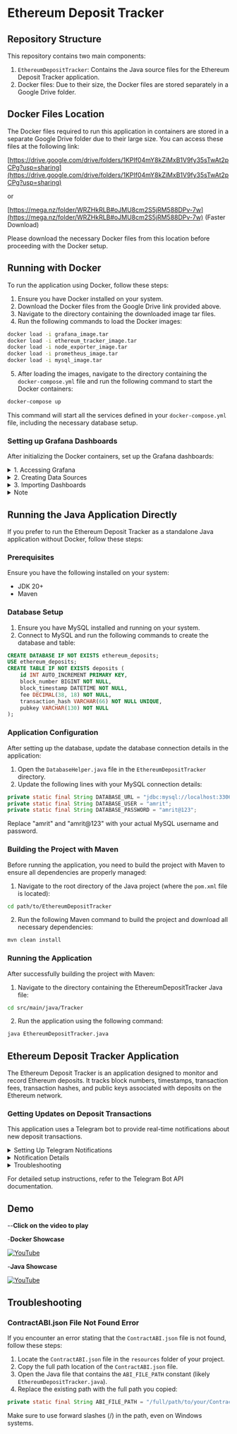 # Ethereum Deposit Tracker

## Repository Structure

This repository contains two main components:

1. `EthereumDepositTracker`: Contains the Java source files for the Ethereum Deposit Tracker application.
2. Docker files: Due to their size, the Docker files are stored separately in a Google Drive folder.

## Docker Files Location

The Docker files required to run this application in containers are stored in a separate Google Drive folder due to their large size. You can access these files at the following link:

[https://drive.google.com/drive/folders/1KPIf04mY8kZiMxB1V9fy35sTwAt2pCPg?usp=sharing](https://drive.google.com/drive/folders/1KPIf04mY8kZiMxB1V9fy35sTwAt2pCPg?usp=sharing)

or 

[https://mega.nz/folder/WRZHkRLB#oJMU8cm2S5jRM588DPv-7w](https://mega.nz/folder/WRZHkRLB#oJMU8cm2S5jRM588DPv-7w)  (Faster Download) 

Please download the necessary Docker files from this location before proceeding with the Docker setup.

## Running with Docker

To run the application using Docker, follow these steps:

1. Ensure you have Docker installed on your system.
2. Download the Docker files from the Google Drive link provided above.
3. Navigate to the directory containing the downloaded image tar files.
4. Run the following commands to load the Docker images:

```bash
docker load -i grafana_image.tar
docker load -i ethereum_tracker_image.tar
docker load -i node_exporter_image.tar
docker load -i prometheus_image.tar
docker load -i mysql_image.tar
```

5. After loading the images, navigate to the directory containing the `docker-compose.yml` file and run the following command to start the Docker containers:

```bash
docker-compose up
```

This command will start all the services defined in your `docker-compose.yml` file, including the necessary database setup.

### Setting up Grafana Dashboards

After initializing the Docker containers, set up the Grafana dashboards:

<details>
<summary>1. Accessing Grafana</summary>

- Open `http://localhost:3000` in your web browser
- Log in with default credentials:
  - Username: `admin`
  - Password: `admin`

</details>

<details>
<summary>2. Creating Data Sources</summary>

Create two data sources:

a. MySQL:
   - Name: `MySQL`
   - Host: `mysql:3306`
   - Database: `ethereum_deposits`
   - User: `amrit`
   - Password: `amrit@123`

b. Prometheus:
   - Name: `Prometheus`
   - URL: `http://host.docker.internal:9090`

</details>

<details>
<summary>3. Importing Dashboards</summary>

1. Navigate to `docker/Dashboards` folder
2. In Grafana, go to "Dashboards" > "Import"
3. Import `SystemMetrics.json`:
   - Select Prometheus as the data source
4. Import `DepositFees.json`:
   - Select MySQL as the data source

</details>

<details>
<summary>Note</summary>

You can modify the MySQL credentials in the `docker-compose.yml` file if needed.

</details>

## Running the Java Application Directly

If you prefer to run the Ethereum Deposit Tracker as a standalone Java application without Docker, follow these steps:

### Prerequisites

Ensure you have the following installed on your system:
- JDK 20+
- Maven

### Database Setup

1. Ensure you have MySQL installed and running on your system.
2. Connect to MySQL and run the following commands to create the database and table:

```sql
CREATE DATABASE IF NOT EXISTS ethereum_deposits;
USE ethereum_deposits;
CREATE TABLE IF NOT EXISTS deposits (
    id INT AUTO_INCREMENT PRIMARY KEY,
    block_number BIGINT NOT NULL,
    block_timestamp DATETIME NOT NULL,
    fee DECIMAL(38, 18) NOT NULL,
    transaction_hash VARCHAR(66) NOT NULL UNIQUE,
    pubkey VARCHAR(130) NOT NULL
);
```

### Application Configuration

After setting up the database, update the database connection details in the application:

1. Open the `DatabaseHelper.java` file in the `EthereumDepositTracker` directory.
2. Update the following lines with your MySQL connection details:

```java
private static final String DATABASE_URL = "jdbc:mysql://localhost:3306/ethereum_deposits";
private static final String DATABASE_USER = "amrit";
private static final String DATABASE_PASSWORD = "amrit@123";
```

Replace "amrit" and "amrit@123" with your actual MySQL username and password.

### Building the Project with Maven

Before running the application, you need to build the project with Maven to ensure all dependencies are properly managed:

1. Navigate to the root directory of the Java project (where the `pom.xml` file is located):

```bash
cd path/to/EthereumDepositTracker
```

2. Run the following Maven command to build the project and download all necessary dependencies:

```bash
mvn clean install
```

### Running the Application

After successfully building the project with Maven:

1. Navigate to the directory containing the EthereumDepositTracker Java file:

```bash
cd src/main/java/Tracker
```

2. Run the application using the following command:

```bash
java EthereumDepositTracker.java
```

## Ethereum Deposit Tracker Application

The Ethereum Deposit Tracker is an application designed to monitor and record Ethereum deposits. It tracks block numbers, timestamps, transaction fees, transaction hashes, and public keys associated with deposits on the Ethereum network.

### Getting Updates on Deposit Transactions

This application uses a Telegram bot to provide real-time notifications about new deposit transactions.

<details>
<summary>Setting Up Telegram Notifications</summary>

1. Create a Telegram bot via [@BotFather](https://t.me/botfather)
2. Update `TelegramNotifier.java` with your bot token
3. Set the chat ID for receiving notifications
4. Start the application to enable notifications

</details>

<details>
<summary>Notification Details</summary>

- Receive updates for each new deposit transaction
- Notifications include transaction ID, amount, and timestamp
- Customize message format in `TelegramNotifier.java`

</details>

<details>
<summary>Troubleshooting</summary>

- Ensure the bot token and chat ID are correct
- Check that the application is running
- Verify the bot has necessary permissions in the group (if using group notifications)

</details>

For detailed setup instructions, refer to the Telegram Bot API documentation.

## Demo

--**Click on the video to play**

-**Docker Showcase**

[![YouTube](http://i.ytimg.com/vi/HehYmHj5rcc/hqdefault.jpg)](https://www.youtube.com/watch?v=HehYmHj5rcc)

-**Java Showcase**

[![YouTube](http://i.ytimg.com/vi/p1v8qyZjX6A/hqdefault.jpg)](https://www.youtube.com/watch?v=p1v8qyZjX6A)

## Troubleshooting

### ContractABI.json File Not Found Error

If you encounter an error stating that the `ContractABI.json` file is not found, follow these steps:

1. Locate the `ContractABI.json` file in the `resources` folder of your project.
2. Copy the full path location of the `ContractABI.json` file.
3. Open the Java file that contains the `ABI_FILE_PATH` constant (likely `EthereumDepositTracker.java`).
4. Replace the existing path with the full path you copied:

```java
private static final String ABI_FILE_PATH = "/full/path/to/your/ContractABI.json";
```

Make sure to use forward slashes (/) in the path, even on Windows systems.

